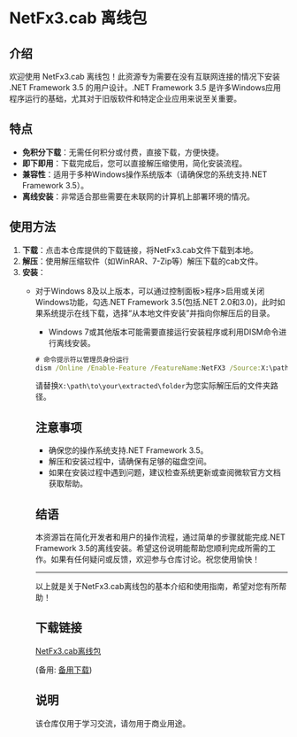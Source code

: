 # NetFx3.cab 离线包

## 介绍

欢迎使用 NetFx3.cab 离线包！此资源专为需要在没有互联网连接的情况下安装 .NET Framework 3.5 的用户设计。.NET Framework 3.5 是许多Windows应用程序运行的基础，尤其对于旧版软件和特定企业应用来说至关重要。

## 特点

- **免积分下载**：无需任何积分或付费，直接下载，方便快捷。
- **即下即用**：下载完成后，您可以直接解压缩使用，简化安装流程。
- **兼容性**：适用于多种Windows操作系统版本（请确保您的系统支持.NET Framework 3.5）。
- **离线安装**：非常适合那些需要在未联网的计算机上部署环境的情况。

## 使用方法

1. **下载**：点击本仓库提供的下载链接，将NetFx3.cab文件下载到本地。
2. **解压**：使用解压缩软件（如WinRAR、7-Zip等）解压下载的cab文件。
3. **安装**：
   - 对于Windows 8及以上版本，可以通过控制面板>程序>启用或关闭Windows功能，勾选.NET Framework 3.5(包括.NET 2.0和3.0)，此时如果系统提示在线下载，选择“从本地文件安装”并指向你解压后的目录。
      - Windows 7或其他版本可能需要直接运行安装程序或利用DISM命令进行离线安装。

      ```cmd
      # 命令提示符以管理员身份运行
      dism /Online /Enable-Feature /FeatureName:NetFX3 /Source:X:\path\to\your\extracted\folder
      ```

      请替换`X:\path\to\your\extracted\folder`为您实际解压后的文件夹路径。

      ## 注意事项

      - 确保您的操作系统支持.NET Framework 3.5。
      - 解压和安装过程中，请确保有足够的磁盘空间。
      - 如果在安装过程中遇到问题，建议检查系统更新或查阅微软官方文档获取帮助。

      ## 结语

      本资源旨在简化开发者和用户的操作流程，通过简单的步骤就能完成.NET Framework 3.5的离线安装。希望这份说明能帮助您顺利完成所需的工作。如果有任何疑问或反馈，欢迎参与仓库讨论。祝您使用愉快！

      ---

      以上就是关于NetFx3.cab离线包的基本介绍和使用指南，希望对您有所帮助！

      ## 下载链接
      [NetFx3.cab离线包](https://pan.quark.cn/s/02715d840eb0) 

      (备用: [备用下载](https://pan.baidu.com/s/1i6dZLkNyQ4CmOYZwT7pF5A?pwd=1234))

      ## 说明

      该仓库仅用于学习交流，请勿用于商业用途。
